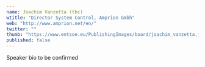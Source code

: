 ```yaml
---
name: Joachim Vanzetta (tbc)
wtitle: "Director System Control, Amprion Gmbh"
web: "http://www.amprion.net/en/"
twitter: ""
thumb: "https://www.entsoe.eu/PublishingImages/board/joachim_vanzetta.jpg"
published: false
---
```




Speaker bio to be confirmed
